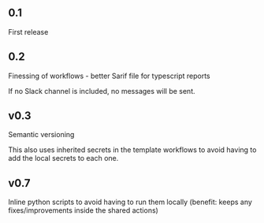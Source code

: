 ## 0.1
First release

## 0.2
Finessing of workflows - better Sarif file for typescript reports

If no Slack channel is included, no messages will be sent.


## v0.3
Semantic versioning

This also uses inherited secrets in the template workflows to avoid having to add the local secrets to each one.

## v0.7 
Inline python scripts to avoid having to run them locally (benefit: keeps any fixes/improvements inside the shared actions)
